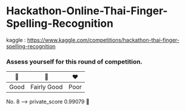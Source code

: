 # Hackathon-Online-Thai-Finger-Spelling-Recognition

kaggle : https://www.kaggle.com/competitions/hackathon-thai-finger-spelling-recognition

### Assess yourself for this round of competition.

| 💚  | 💛 | ❤️ |
| --- | --- | --- |
| Good | Fairly Good  | Poor |

No. 8 --> private_score 0.99079 💛
